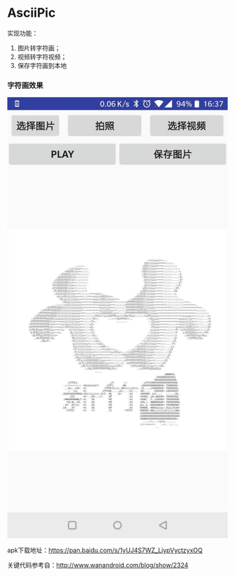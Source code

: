 # AsciiPic
实现功能：
1. 图片转字符画；
2. 视频转字符视频；
3. 保存字符画到本地

### 字符画效果
![image](https://github.com/Chasen2017/AsciiPic/blob/master/158829049841040457.jpg)

apk下载地址：https://pan.baidu.com/s/1yUJ4S7WZ_LiypVyctzyxOQ

关键代码参考自：http://www.wanandroid.com/blog/show/2324
